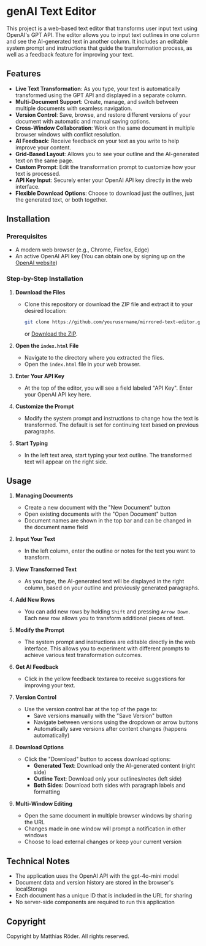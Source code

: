 # genAI Text Editor

This project is a web-based text editor that transforms user input text using OpenAI's GPT API. The editor allows you to input text outlines in one column and see the AI-generated text in another column. It includes an editable system prompt and instructions that guide the transformation process, as well as a feedback feature for improving your text.

## Features

- **Live Text Transformation**: As you type, your text is automatically transformed using the GPT API and displayed in a separate column.
- **Multi-Document Support**: Create, manage, and switch between multiple documents with seamless navigation.
- **Version Control**: Save, browse, and restore different versions of your document with automatic and manual saving options.
- **Cross-Window Collaboration**: Work on the same document in multiple browser windows with conflict resolution.
- **AI Feedback**: Receive feedback on your text as you write to help improve your content.
- **Grid-Based Layout**: Allows you to see your outline and the AI-generated text on the same page.
- **Custom Prompt**: Edit the transformation prompt to customize how your text is processed.
- **API Key Input**: Securely enter your OpenAI API key directly in the web interface.
- **Flexible Download Options**: Choose to download just the outlines, just the generated text, or both together.

## Installation

### Prerequisites

- A modern web browser (e.g., Chrome, Firefox, Edge)
- An active OpenAI API key (You can obtain one by signing up on the [OpenAI website](https://beta.openai.com/signup/))

### Step-by-Step Installation

1. **Download the Files**
   - Clone this repository or download the ZIP file and extract it to your desired location:
     ```bash
     git clone https://github.com/yourusername/mirrored-text-editor.git
     ```
     or [Download the ZIP](https://github.com/yourusername/mirrored-text-editor/archive/refs/heads/main.zip).

2. **Open the `index.html` File**
   - Navigate to the directory where you extracted the files.
   - Open the `index.html` file in your web browser.

3. **Enter Your API Key**
   - At the top of the editor, you will see a field labeled "API Key". Enter your OpenAI API key here.

4. **Customize the Prompt**
   - Modify the system prompt and instructions to change how the text is transformed. The default is set for continuing text based on previous paragraphs.

5. **Start Typing**
   - In the left text area, start typing your text outline. The transformed text will appear on the right side.

## Usage

1. **Managing Documents**
   - Create a new document with the "New Document" button
   - Open existing documents with the "Open Document" button
   - Document names are shown in the top bar and can be changed in the document name field

2. **Input Your Text**
   - In the left column, enter the outline or notes for the text you want to transform.

3. **View Transformed Text**
   - As you type, the AI-generated text will be displayed in the right column, based on your outline and previously generated paragraphs.

4. **Add New Rows**
   - You can add new rows by holding `Shift` and pressing `Arrow Down`. Each new row allows you to transform additional pieces of text.
  
5. **Modify the Prompt**
   - The system prompt and instructions are editable directly in the web interface. This allows you to experiment with different prompts to achieve various text transformation outcomes.

6. **Get AI Feedback**
   - Click in the yellow feedback textarea to receive suggestions for improving your text.

7. **Version Control**
   - Use the version control bar at the top of the page to:
     - Save versions manually with the "Save Version" button
     - Navigate between versions using the dropdown or arrow buttons
     - Automatically save versions after content changes (happens automatically)

8. **Download Options**
   - Click the "Download" button to access download options:
     - **Generated Text**: Download only the AI-generated content (right side)
     - **Outline Text**: Download only your outlines/notes (left side)
     - **Both Sides**: Download both sides with paragraph labels and formatting

9. **Multi-Window Editing**
   - Open the same document in multiple browser windows by sharing the URL
   - Changes made in one window will prompt a notification in other windows
   - Choose to load external changes or keep your current version

## Technical Notes

- The application uses the OpenAI API with the gpt-4o-mini model
- Document data and version history are stored in the browser's localStorage
- Each document has a unique ID that is included in the URL for sharing
- No server-side components are required to run this application

## Copyright

Copyright by Matthias Röder. All rights reserved.